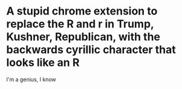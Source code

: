 # A stupid chrome extension to replace the R and r in Trump, Kushner, Republican, with the backwards cyrillic character that looks like an R

I'm a genius, I know
